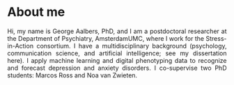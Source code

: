 # About me
<p style="text-align: justify;">
Hi, my name is George Aalbers, PhD, and I am a postdoctoral researcher at the Department of Psychiatry, AmsterdamUMC, where I work for the Stress-in-Action consortium. I have a multidisciplinary background (psychology, communication science, and artificial intelligence; see my dissertation here). I apply machine learning and digital phenotyping data to recognize and forecast depression and anxiety disorders. I co-supervise two PhD students: Marcos Ross and Noa van Zwieten.
</p>
